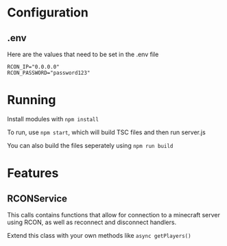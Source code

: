 # Configuration

## .env

Here are the values that need to be set in the .env file

```
RCON_IP="0.0.0.0"
RCON_PASSWORD="password123"
```

# Running

Install modules with `npm install`

To run, use `npm start`, which will build TSC files and then run server.js

You can also build the files seperately using `npm run build`

# Features

## RCONService

This calls contains functions that allow for connection to a minecraft server using RCON, as well as reconnect and disconnect handlers.

Extend this class with your own methods like `async getPlayers()`
